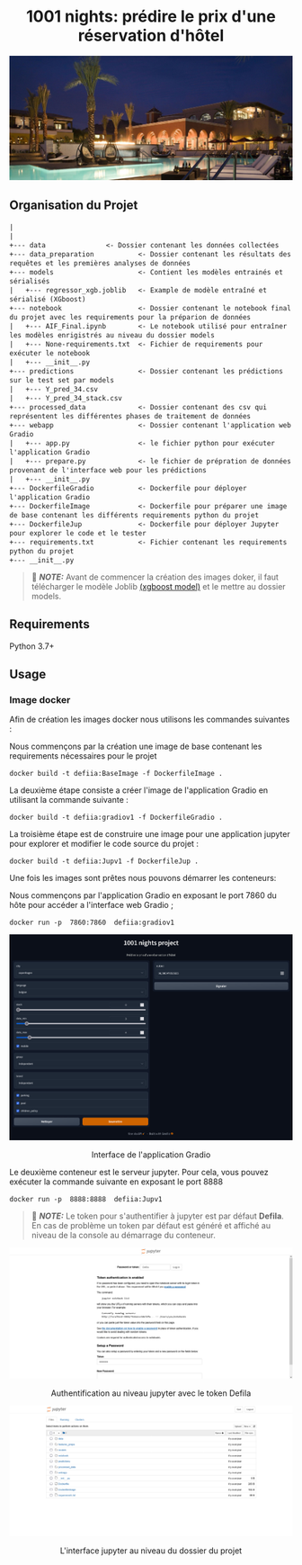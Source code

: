 <h1 align="center">
1001 nights: prédire le prix d'une réservation d'hôtel
</h1>

![alt text](https://github.com/YKyas/Defi-IA-2023/blob/master/final.jpg)

## Organisation du Projet
```
|
|
+--- data  		        <- Dossier contenant les données collectées 
+--- data_preparation           <- Dossier contenant les résultats des requêtes et les premières analyses de données  
+--- models                     <- Contient les modèles entrainés et sérialisés 
|   +--- regressor_xgb.joblib   <- Example de modèle entraîné et sérialisé (XGboost)
+--- notebook                   <- Dossier contenant le notebook final du projet avec les requirements pour la préparion de données 
|   +--- AIF_Final.ipynb        <- Le notebook utilisé pour entraîner les modèles enrigistrés au niveau du dossier models
|   +--- None-requirements.txt  <- Fichier de requirements pour exécuter le notebook 
|   +--- __init__.py
+--- predictions                <- Dossier contenant les prédictions sur le test set par models 
|   +--- Y_pred_34.csv          
|   +--- Y_pred_34_stack.csv    
+--- processed_data             <- Dossier contenant des csv qui représentent les différentes phases de traitement de données 
+--- webapp                     <- Dossier contenant l'application web Gradio
|   +--- app.py                 <- le fichier python pour exécuter l'application Gradio
|   +--- prepare.py             <- le fichier de prépration de données provenant de l'interface web pour les prédictions 
|   +--- __init__.py            
+--- DockerfileGradio           <- Dockerfile pour déployer l'application Gradio
+--- DockerfileImage            <- Dockerfile pour préparer une image de base contenant les différents requirements python du projet 
+--- DockerfileJup              <- Dockerfile pour déployer Jupyter pour explorer le code et le tester
+--- requirements.txt           <- Fichier contenant les requirements python du projet
+--- __init__.py                
```
> 📝 **_NOTE:_** Avant de commencer la création des images doker, il faut télécharger le modèle Joblib <a href="https://drive.google.com/uc?id=1JKSCVvMCDbVyLiamoe1J77pMq5XPq8YJ" target="_blank">(xgboost model)</a> et le mettre au dossier models. 

## Requirements

Python 3.7+

## Usage

### Image docker

Afin de création les images docker nous utilisons les commandes  suivantes : 

Nous commençons par la  création une image de base contenant les requirements nécessaires pour le projet 

```docker
docker build -t defiia:BaseImage -f DockerfileImage . 
```
La deuxième étape consiste a créer l'image de l'application Gradio en utilisant la commande suivante :  
```docker
docker build -t defiia:gradiov1 -f DockerfileGradio . 
```
La troisième étape est de construire une image pour une application jupyter pour explorer et modifier le code source du projet : 
```docker
docker build -t defiia:Jupv1 -f DockerfileJup .
```
Une fois les images sont prêtes nous pouvons démarrer les conteneurs: 

Nous commençons par l'application Gradio en exposant le port 7860 du hôte pour accéder a l'interface web Gradio ;
```docker
docker run -p  7860:7860  defiia:gradiov1 
```
![alt text](https://github.com/YKyas/Defi-IA-2023/blob/master/gradio.png)

<p align="center">Interface de l'application Gradio</p>

Le deuxième conteneur est le serveur jupyter. Pour cela, vous pouvez exécuter la commande suivante en exposant le port 8888

```docker
docker run -p  8888:8888  defiia:Jupv1 
```

> 📝 **_NOTE:_** Le token pour s'authentifier à jupyter est par défaut **DefiIa**. En cas de problème un token par défaut est généré et affiché au niveau de la console au démarrage du conteneur.

![alt text](https://github.com/YKyas/Defi-IA-2023/blob/master/juptoken.png)
<p align="center">Authentification au niveau jupyter avec le token DefiIa </p>

![alt text](https://github.com/YKyas/Defi-IA-2023/blob/master/jupinterface.png)
<p align="center">L'interface jupyter au niveau du dossier du projet</p>

